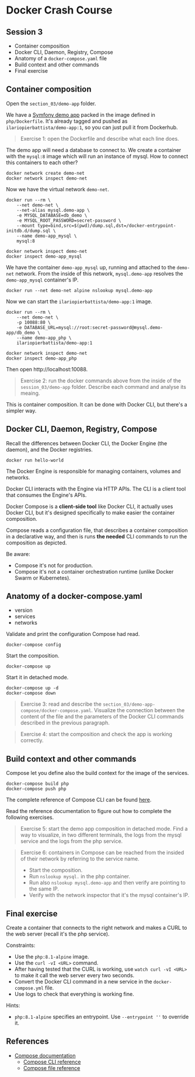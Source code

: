 # Docker Crash Course

## Session 3

- Container composition
- Docker CLI, Daemon, Registry, Compose
- Anatomy of a `docker-compose.yaml` file
- Build context and other commands
- Final exercise

## Container composition

Open the `section_03/demo-app` folder.

We have a [Symfony demo app](https://github.com/symfony/demo) packed in the image defined in `php/Dockerfile`. 
It's already tagged and pushed as `ilariopierbattista/demo-app:1`, so you can just pull it from Dockerhub.

> Exercise 1: open the Dockerfile and describe what each line does.

The demo app will need a database to connect to.
We create a container with the `mysql:8` image which will run an instance of mysql. 
How to connect this containers to each other?

    docker network create demo-net
    docker network inspect demo-net

Now we have the virtual network `demo-net`.

    docker run --rm \
        --net demo-net \
        --net-alias mysql.demo-app \
        -e MYSQL_DATABASE=db_demo \
        -e MYSQL_ROOT_PASSWORD=secret-password \
        --mount type=bind,src=$(pwd)/dump.sql,dst=/docker-entrypoint-initdb.d/dump.sql \
        --name demo-app_mysql \
        mysql:8
    
    docker network inspect demo-net
    docker inspect demo-app_mysql

We have the container `demo-app_mysql` up, running and attached to the `demo-net` network.
From the inside of this network, `mysql.demo-app` resolves the `demo-app_mysql` container's IP.

    docker run --net demo-net alpine nslookup mysql.demo-app  

Now we can start the `ilariopierbattista/demo-app:1` image.

    docker run --rm \
        --net demo-net \
        -p 10088:80 \
        -e DATABASE_URL=mysql://root:secret-password@mysql.demo-app/db_demo \
        --name demo-app_php \
        ilariopierbattista/demo-app:1

    docker network inspect demo-net
    docker inspect demo-app_php

Then open http://localhost:10088. 

> Exercise 2: run the docker commands above from the inside of the `session_03/demo-app` folder. 
> Describe each command and analyse its meaing.

This is container composition.
It can be done with Docker CLI, but there's a simpler way.


## Docker CLI, Daemon, Registry, Compose

Recall the differences between Docker CLI, the Docker Engine (the daemon), and the Docker registries.

    docker run hello-world

The Docker Engine is responsible for managing containers, volumes and networks.

Docker CLI interacts with the Engine via HTTP APIs. The CLI is a client tool that consumes the Engine's APIs.

Docker Compose is a **client-side tool** like Docker CLI, it actually uses Docker CLI, but it's designed specifically to make easier the container composition.

Compose reads a configuration file, that describes a container composition in a declarative way, and then is runs **the needed** CLI commands to run the composition as depicted.

Be aware: 
- Compose it's not for production.
- Compose it's not a container orchestration runtime (unlike Docker Swarm or Kubernetes).


## Anatomy of a docker-compose.yaml

- version
- services
- networks

Validate and print the configuration Compose had read.

    docker-compose config

Start the composition.

    docker-compose up

Start it in detached mode.

    docker-compose up -d
    docker-compose down

> Exercise 3: read and describe the `section_03/demo-app-compose/docker-compose.yaml`.
> Visualize the connection between the content of the file and the parameters of the Docker CLI commands described in the previous paragraph.

> Exercise 4: start the composition and check the app is working correctly.


## Build context and other commands

Compose let you define also the build context for the image of the services.

    docker-compose build php
    docker-compose push php

The complete reference of Compose CLI can be found [here](https://docs.docker.com/compose/reference/).

Read the reference documentation to figure out how to complete the following exercises.

> Exercise 5: start the demo app composition in detached mode. Find a way to visualize, in two different terminals, the logs from the mysql service and the logs from the php service.

> Exercise 6: containers in Compose can be reached from the insided of their network by referring to the service name.
> - Start the composition.
> - Run `nslookup mysql.` in the php container.
> - Run also `nslookup mysql.demo-app` and then verify are pointing to the same IP.
> - Verify with the network inspector that it's the mysql container's IP.


## Final exercise

Create a container that connects to the right network and makes a CURL to the web server (recall it's the php service).

Constraints:
- Use the `php:8.1-alpine` image.
- Use the `curl -vI <URL>` command.
- After having tested that the CURL is working, use `watch curl -vI <URL>` to make it call the web server every two seconds.
- Convert the Docker CLI command in a new service in the `docker-compose.yml` file.
- Use logs to check that everything is working fine.

Hints:
- `php:8.1-alpine` specifies an entrypoint. Use `--entrypoint ''` to override it.


## References

- [Compose documentation](https://docs.docker.com/compose/)
    - [Compose CLI reference](https://docs.docker.com/compose/reference/)
    - [Compose file reference](https://docs.docker.com/compose/compose-file/)

